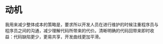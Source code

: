 # 动机

我用来减少整体成本的策略是，要求所以开发人员在进行维护的时候注重程序员与程序员之间的沟通，减少理解代码所带来的代价。清晰明确的代码回带来即时收益：代码缺陷更少，更易共享，开发曲线更加平滑。
